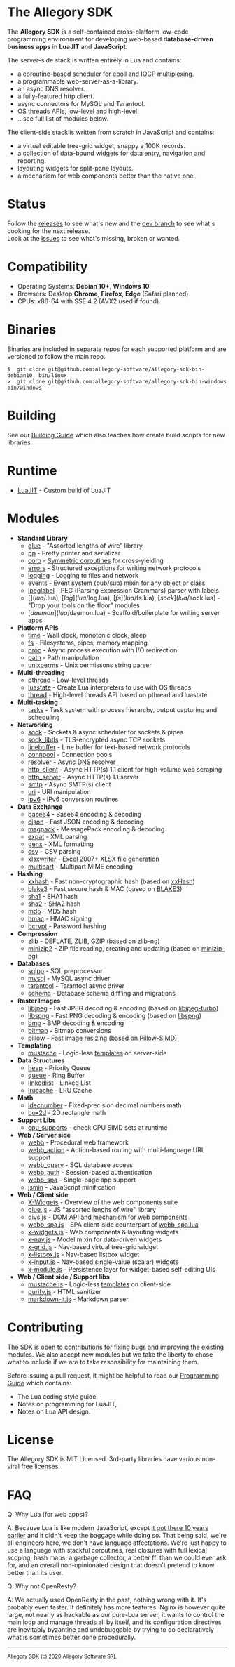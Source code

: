 
# The Allegory SDK

The **Allegory SDK** is a self-contained cross-platform low-code programming
environment for developing web-based **database-driven business apps** in
**LuaJIT** and **JavaScript**.

The server-side stack is written entirely in Lua and contains:

 * a coroutine-based scheduler for epoll and IOCP multiplexing.
 * a programmable web-server-as-a-library.
 * an async DNS resolver.
 * a fully-featured http client.
 * async connectors for MySQL and Tarantool.
 * OS threads APIs, low-level and high-level.
 * ...see full list of modules below.

The client-side stack is written from scratch in JavaScript and contains:

* a virtual editable tree-grid widget, snappy a 100K records.
* a collection of data-bound widgets for data entry, navigation and reporting.
* layouting widgets for split-pane layouts.
* a mechanism for web components better than the native one.

# Status

Follow the [releases](https://github.com/allegory-software/allegory-sdk/releases)
to see what's new and the [dev branch](https://github.com/allegory-software/allegory-sdk/commits/dev)
to see what's cooking for the next release.<br>
Look at the [issues](https://github.com/allegory-software/allegory-sdk/issues)
to see what's missing, broken or wanted.

# Compatibility

 * Operating Systems: **Debian 10+**, **Windows 10**
 * Browsers: Desktop **Chrome**, **Firefox**, **Edge** (Safari planned)
 * CPUs: x86-64 with SSE 4.2 (AVX2 used if found).

# Binaries

Binaries are included in separate repos for each supported platform and are
versioned to follow the main repo.

	$  git clone git@github.com:allegory-software/allegory-sdk-bin-debian10  bin/linux
	>  git clone git@github.com:allegory-software/allegory-sdk-bin-windows   bin/windows

# Building

See our [Building Guide](c/README.md) which also teaches how create build
scripts for new libraries.

# Runtime

  * [LuaJIT](RUNTIME.md)               - Custom build of LuaJIT

# Modules

* __Standard Library__
  * [glue](lua/glue.lua)               - "Assorted lengths of wire" library
  * [pp](lua/pp.lua)                   - Pretty printer and serializer
  * [coro](lua/coro.lua)               - [Symmetric coroutines](https://stackoverflow.com/questions/41891989) for cross-yielding
  * [errors](lua/errors.lua)           - Structured exceptions for writing network protocols
  * [logging](lua/logging.lua)         - Logging to files and network
  * [events](lua/events.lua)           - Event system (pub/sub) mixin for any object or class
  * [lpeglabel](c/lpeglabel/lpeglabel.md) - PEG (Parsing Expression Grammars) parser with labels
  * [$](lua/$.lua), [$log](lua/$log.lua), [$fs](lua/$fs.lua), [$sock](lua/$sock.lua) - "Drop your tools on the floor" modules
  * [$daemon](lua/$daemon.lua)         - Scaffold/boilerplate for writing server apps
* __Platform APIs__
  * [time](lua/time.lua)               - Wall clock, monotonic clock, sleep
  * [fs](lua/fs.lua)                   - Filesystems, pipes, memory mapping
  * [proc](lua/proc.lua)               - Async process execution with I/O redirection
  * [path](lua/path.lua)               - Path manipulation
  * [unixperms](lua/unixperms.lua)     - Unix permissons string parser
* __Multi-threading__
  * [pthread](lua/pthread.lua)         - Low-level threads
  * [luastate](lua/luastate.lua)       - Create Lua interpreters to use with OS threads
  * [thread](lua/thread.lua)           - High-level threads API based on pthread and luastate
* __Multi-tasking__
  * [tasks](lua/tasks.lua)             - Task system with process hierarchy, output capturing and scheduling
* __Networking__
  * [sock](lua/sock.lua)               - Sockets & async scheduler for sockets & pipes
  * [sock_libtls](lua/sock_libtls.lua) - TLS-encrypted async TCP sockets
  * [linebuffer](lua/linebuffer.lua)   - Line buffer for text-based network protocols
  * [connpool](lua/connpool.lua)       - Connection pools
  * [resolver](lua/resolver.lua)       - Async DNS resolver
  * [http_client](lua/http_client.lua) - Async HTTP(s) 1.1 client for high-volume web scraping
  * [http_server](lua/http_server.lua) - Async HTTP(s) 1.1 server
  * [smtp](lua/smtp.lua)               - Async SMTP(s) client
  * [uri](lua/uri.lua)                 - URI manipulation
  * [ipv6](lua/ipv6.lua)               - IPv6 conversion routines
* __Data Exchange__
  * [base64](lua/base64.lua)           - Base64 encoding & decoding
  * [cjson](c/cjson/cjson.txt)         - Fast JSON encoding & decoding
  * [msgpack](lua/msgpack.lua)         - MessagePack encoding & decoding
  * [expat](lua/expat.lua)             - XML parsing
  * [genx](lua/genx.lua)               - XML formatting
  * [csv](lua/csv.lua)                 - CSV parsing
  * [xlsxwriter](lua/xlsxwriter.md)    - Excel 2007+ XLSX file generation
  * [multipart](lua/multipart.lua)     - Multipart MIME encoding
* __Hashing__
  * [xxhash](lua/xxhash.lua)           - Fast non-cryptographic hash (based on [xxHash](https://cyan4973.github.io/xxHash/))
  * [blake3](lua/blake3.lua)           - Fast secure hash & MAC (based on [BLAKE3](https://github.com/BLAKE3-team/BLAKE3))
  * [sha1](lua/sha1.lua)               - SHA1 hash
  * [sha2](lua/sha2.lua)               - SHA2 hash
  * [md5](lua/md5.lua)                 - MD5 hash
  * [hmac](lua/hmac.lua)               - HMAC signing
  * [bcrypt](lua/bcrypt.lua)           - Password hashing
* __Compression__
  * [zlib](lua/zlib.lua)               - DEFLATE, ZLIB, GZIP (based on [zlib-ng](https://github.com/zlib-ng/zlib-ng))
  * [minizip2](lua/minizip2.lua)       - ZIP file reading, creating and updating (based on [minizip-ng](https://github.com/zlib-ng/minizip-ng))
* __Databases__
  * [sqlpp](lua/sqlpp.lua)             - SQL preprocessor
  * [mysql](lua/mysql.lua)             - MySQL async driver
  * [tarantool](lua/tarantool.lua)     - Tarantool async driver
  * [schema](lua/schema.lua)           - Database schema diff'ing and migrations
* __Raster Images__
  * [libjpeg](lua/libjpeg.lua)         - Fast JPEG decoding & encoding (based on [libjpeg-turbo](https://libjpeg-turbo.org/))
  * [libspng](lua/libspng.lua)         - Fast PNG decoding & encoding (based on [libspng](https://libspng.org/))
  * [bmp](lua/bmp.lua)                 - BMP decoding & encoding
  * [bitmap](lua/bitmap.lua)           - Bitmap conversions
  * [pillow](lua/pillow.lua)           - Fast image resizing (based on [Pillow-SIMD](https://github.com/uploadcare/pillow-simd#pillow-simd))
* __Templating__
  * [mustache](lua/mustache.lua)       - Logic-less [templates](https://mustache.github.io/) on server-side
* __Data Structures__
  * [heap](lua/heap.lua)               - Priority Queue
  * [queue](lua/queue.lua)             - Ring Buffer
  * [linkedlist](lua/linkedlist.lua)   - Linked List
  * [lrucache](lua/lrucache.lua)       - LRU Cache
* __Math__
  * [ldecnumber](c/ldecNumber/ldecnumber.txt) - Fixed-precision decimal numbers math
  * [box2d](lua/box2d.lua)             - 2D rectangle math
* __Support Libs__
  * [cpu_supports](lua/cpu_supports.lua) - check CPU SIMD sets at runtime
* __Web / Server side__
  * [webb](lua/webb.lua)               - Procedural web framework
  * [webb_action](lua/webb_action.lua) - Action-based routing with multi-language URL support
  * [webb_query](lua/webb_query.lua)   - SQL database access
  * [webb_auth](lua/webb_auth.lua)     - Session-based authentication
  * [webb_spa](lua/webb_spa.lua)       - Single-page app support
  * [jsmin](c/jsmin/jsmin.txt)         - JavaScript minification
* __Web / Client side__
  * [X-Widgets](X-WIDGETS.md)          - Overview of the web components suite
  * [glue.js](www/glue.js)             - JS "assorted lenghs of wire" library
  * [divs.js](www/divs.js)             - DOM API and mechanism for web components
  * [webb_spa.js](www/webb_spa.js)     - SPA client-side counterpart of [webb_spa.lua](lua/webb_spa.lua)
  * [x-widgets.js](www/x-widgets.js)   - Web components & layouting widgets
  * [x-nav.js](www/x-nav.js)           - Model mixin for data-driven widgets
  * [x-grid.js](www/x-grid.js)         - Nav-based virtual tree-grid widget
  * [x-listbox.js](www/x-listbox.js)   - Nav-based listbox widget
  * [x-input.js](www/x-input.js)       - Nav-based single-value (scalar) widgets
  * [x-module.js](www/x-module.js)     - Persistence layer for widget-based self-editing UIs
* __Web / Client side / Support libs__
  * [mustache.js](www/mustache.js)     - Logic-less [templates](https://mustache.github.io/) on client-side
  * [purify.js](www/purify.js)         - HTML sanitizer
  * [markdown-it.js](www/markdown-it.js) - Markdown parser

# Contributing

The SDK is open to contributions for fixing bugs and improving the existing
modules. We also accept new modules but we take the liberty to chose what to
include if we are to take resonsibility for maintaining them.

Before issuing a pull request, it might be helpful to read our
[Programming Guide](PROGRAMMING.md) which contains:

 * The Lua coding style guide,
 * Notes on programming for LuaJIT,
 * Notes on Lua API design.

# License

The Allegory SDK is MIT Licensed.
3rd-party libraries have various non-viral free licenses.

# FAQ

Q: Why Lua (for web apps)?

A: Because Lua is like modern JavaScript, except
[it got there 10 years earlier](https://stackoverflow.com/questions/1022560#1022683)
and it didn't keep the baggage while doing so. That being said, we're all
engineers here, we don't have language affectations. We're just happy to use
a language with stackful coroutines, real closures with full lexical scoping,
hash maps, a garbage collector, a better ffi than we could ever ask for,
and an overall non-opinionated design that doesn't pretend to know better
than its user.

Q: Why not OpenResty?

A: We actually used OpenResty in the past, nothing wrong with it. It's
probably even faster. It definitely has more features. Nginx is however quite
large, not nearly as hackable as our pure-Lua server, it wants to control
the main loop and manage threads all by itself, and its configuration
directives are inevitably byzantine and undebuggable by trying to do
declaratively what is sometimes better done procedurally.

------------------------------------------------------------------------------
<sup>Allegory SDK (c) 2020 Allegory Software SRL</sup>
